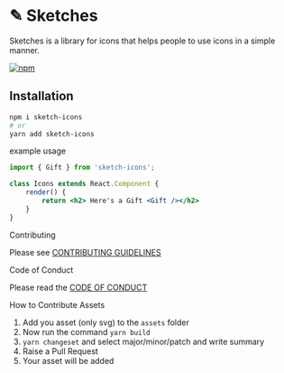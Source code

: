 # ✎ Sketches

Sketches is a library for icons that helps people to use icons in a simple manner.

[![npm][npm-image]][npm-url]

[npm-image]: https://img.shields.io/npm/v/react-icons.svg?style=flat-square
[npm-url]: https://www.npmjs.com/package/react-icons


## Installation 
``` bash 
npm i sketch-icons
# or 
yarn add sketch-icons
``` 

example usage

```jsx
import { Gift } from 'sketch-icons';

class Icons extends React.Component {
    render() {
        return <h2> Here's a Gift <Gift /></h2>
    }
}

```
Contributing

Please see [CONTRIBUTING GUIDELINES](Contributing.md)

Code of Conduct

Please read the [CODE OF CONDUCT](CODE_OF_CONDUCT.md)

How to Contribute Assets

1. Add you asset (only svg) to the `assets` folder
2. Now run the command `yarn build`
3. `yarn changeset` and select major/minor/patch and write summary
4. Raise a Pull Request 
5. Your asset will be added
